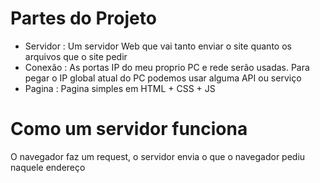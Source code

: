 # Partes do Projeto

- Servidor : Um servidor Web que vai tanto enviar o site quanto os arquivos que o site pedir
- Conexão : As portas IP do meu proprio PC e rede serão usadas. Para pegar o IP global atual do PC podemos usar alguma API ou serviço
- Pagina : Pagina simples em HTML + CSS + JS

# Como um servidor funciona

O navegador faz um request, o servidor envia o que o navegador pediu naquele endereço

